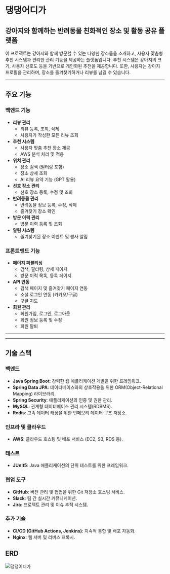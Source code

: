 # 댕댕어디가

## 강아지와 함께하는 반려동물 친화적인 장소 및 활동 공유 플랫폼

이 프로젝트는 강아지와 함께 방문할 수 있는 다양한 장소들을 소개하고, 사용자 맞춤형 추천 시스템과 편리한 관리 기능을 제공하는 플랫폼입니다.
추천 시스템은 강아지의 크기, 사용자 선호도 등을 기반으로 개인화된 추천을 제공합니다. 또한, 사용자는 강아지 프로필을 관리하며, 장소를 즐겨찾기하거나 리뷰를 남길 수 있습니다.  

---
## 주요 기능

### 백엔드 기능
- **리뷰 관리**
  - 리뷰 등록, 조회, 삭제
  - 사용자가 작성한 모든 리뷰 조회
- **추천 시스템**
  - 사용자 맞춤 추천 장소 제공
  - AWS 분석 처리 및 적용
- **위치 관리**
  - 장소 검색 (필터링 포함)
  - 장소 상세 조회
  - AI 리뷰 요약 기능 (GPT 활용)
- **선호 장소 관리**
  - 선호 장소 등록, 수정 및 조회
- **반려동물 관리**
  - 반려동물 정보 등록, 수정, 삭제
  - 즐겨찾기 장소 확인
- **방문 이력 관리**
  - 방문 이력 등록 및 조회
- **알림 시스템**
  - 즐겨찾기된 장소 이벤트 및 행사 알림


### 프론트엔드 기능
- **페이지 퍼블리싱**
  - 검색, 필터링, 상세 페이지
  - 방문 이력 목록, 등록 페이지
- **API 연동**
  - 검색 페이지 및 즐겨찾기 페이지 연동
  - 소셜 로그인 연동 (카카오/구글)
  - 구글 지도
- **회원 관리**
  - 회원가입, 로그인, 로그아웃
  - 회원 정보 등록 및 수정
  - 회원 탈퇴

---


---

## 기술 스택

### 백엔드
- **Java Spring Boot**: 강력한 웹 애플리케이션 개발을 위한 프레임워크.
- **Spring Data JPA**: 데이터베이스와의 상호작용을 위한 ORM(Object-Relational Mapping) 라이브러리.
- **Spring Security**: 애플리케이션의 인증 및 권한 관리.
- **MySQL**: 관계형 데이터베이스 관리 시스템(RDBMS).
- **Redis**: 고속 데이터 캐싱을 위한 인메모리 데이터 구조 저장소.

### 인프라 및 클라우드
- **AWS**: 클라우드 호스팅 및 배포 서비스 (EC2, S3, RDS 등).
  
### 테스트
- **JUnit5**: Java 애플리케이션의 단위 테스트를 위한 프레임워크.

### 협업 도구
- **GitHub**: 버전 관리 및 협업을 위한 Git 저장소 호스팅 서비스.
- **Slack**: 팀 간 실시간 커뮤니케이션.
- **Jira**: 프로젝트 관리 및 이슈 추적 시스템.

### 추가 기술
- **CI/CD (GitHub Actions, Jenkins)**: 지속적 통합 및 배포 자동화.
- **Nginx**: 웹 서버 및 리버스 프록시.


## ERD
![댕댕어디가](https://github.com/user-attachments/assets/3065ae19-25aa-486d-9dea-58034e7cc590)


